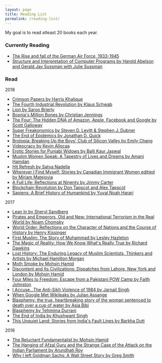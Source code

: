 ```yaml
---
layout: page
title: Reading List
permalink: /reading-list/
---
```


My goal is to read atleast 20 books each year.

### Currently Reading
* [The Rise and fall of the German Air Force, 1933-1945](https://www.amazon.com/Rise-fall-German-Force-1933-1945/dp/0312683693)
* [Structure and Interpretation of Computer Programs by Harold Abelson and Gerald Jay Sussman with Julie Sussman](https://mitpress.mit.edu/sicp/)

### Read

2018
* [Crimson Papers by Harris Khalique](https://global.oup.com/academic/product/crimson-papers-9780199407323?cc=ca&lang=en&)
* [The Fourth Industrial Revolution by Klaus Schwab](https://www.weforum.org/about/the-fourth-industrial-revolution-by-klaus-schwab)
* [Lion by Saroo Brierly](https://www.penguin.com.au/books/lion-a-long-way-home-9780143572305)
* [Bosnia's Million Bones by Christian Jennings](https://www.goodreads.com/book/show/17378053-bosnia-s-million-bones)
* [The Four: The Hidden DNA of Amazon, Apple, Facebook and Google by Scott Galloway](http://www.thefourbook.com/)
* [Super Freakonomics by Steven D. Levitt & Stephen J. Dubner](http://freakonomics.com/books/)
* [The End of Epidemics by Jonathan D. Quick](http://www.endofepidemics.com/author/)
* [Brotopia: Breaking Up the Boys' Club of Silicon Valley by Emily Chang](https://www.penguinrandomhouse.com/books/547571/brotopia-by-emily-chang/9780735213531/)
* [Videocracy by Kevin Allocaa](https://www.goodreads.com/book/show/34921568-videocracy)
* [Erotic Stories for Punjabi Widows by Balli Kaur Jaswal](https://www.harpercollins.com/9780062645128/erotic-stories-for-punjabi-widows/)
* [Muslim Women Speak: A Tapestry of Lives and Dreams by Amani Hamdan](https://www.canadianscholars.ca/awards/muslim-women-speak-a-tapestry-of-lives-and-dreams-winner-of-the-2011-outstanding-scholarship-prize)
* [Hit Refresh by Satya Nadella](https://news.microsoft.com/hitrefresh/)
* [Wherever I Find Myself: Stories by Canadian Immigrant Women editied by Miriam Matejovia](http://caitlin-press.com/our-books/wherever-i-find-myself/)  
* [A Full Life: Reflections at Ninenty by Jimmy Carter](http://www.simonandschuster.ca/books/A-Full-Life/Jimmy-Carter/9781501115646)  
* [Blockchain Revolution by Don Tapscot and Alex Tapscot](http://dontapscott.com/books/blockchain-revolution/)  
* [Sapiens: A Brief History of Humankind by Yuval Noah Harari](http://www.ynharari.com/book/sapiens/) 

2017
* [Lean In by Sheryl Sandberg](https://leanin.org/book/)  
* [Pirates and Emperors, Old and New: International Terrorism in the Real World by Noam Chomsky](https://chomsky.info/books/)  
* [World Order: Reflections on the Character of Nations and the Course of History by Henry Kissinger](http://www.henryakissinger.com/books.html)  
* [First Muslim: The Story of Muhammad by Lesley Hazleton](http://thefirstmuslim.com/)  
* [The Magic of Reality: How We Know What's Really True by Richard Dawkins](https://www.richarddawkins.net/2013/02/the-magic-of-reality-hardcover/)  
* [Lost History: The Enduring Legacy of Muslim Scientists, Thinkers and Artists by Michael Hamilton Morgan](http://losthistoryonline.com/book.html)  
* [Moth Smoke by Mohsin Hamid](http://www.mohsinhamid.com/books.html)  
* [Discontent and Its Civilizations: Dispatches from Lahore, New York and London by Mohsin Hamid](http://www.mohsinhamid.com/books.html)  
* [Four Miles to Freedom: Escape from a Pakistani POW Camp by Faith Johnston](https://www.goodreads.com/book/show/19501549-four-miles-to-freedom)  
* [I Accuse...The Anti-Sikh Violence of 1984 by Jarnail Singh](https://www.goodreads.com/book/show/8587161-i-accuse-)  
* [When Google Met Wikileaks by Julian Assange](http://www.orbooks.com/catalog/when-google-met-wikileaks/)  
* [Blasphemy: the true, heartbreaking story of the woman sentenced to death over a cup of water by Asia Bibi](https://books.google.ca/books/about/Blasphemy.html?id=bXAsLgEACAAJ&redir_esc=y)  
* [Blasphemy by Tehmima Durrani](http://www.tehminadurrani.com/art_books.html)  
* [The End of India by Khushwant Singh](https://www.goodreads.com/book/show/2221909.The_End_of_India)  
* [This Unquiet Land: Stories from India's Fault Lines by Barkha Dutt](https://www.goodreads.com/book/show/27844365-this-unquiet-land)  

2016
* [The Reluctant Fundamentalist by Mohsin Hamid](http://www.mohsinhamid.com/books.html)  
* [The Hanging of Afzal Guru and the Strange Case of the Attack on the Indian Parliament by Arundhati Roy](https://www.goodreads.com/book/show/17786641-the-hanging-of-afzal-guru-and-the-strange-case-of-the-attack-on-the-indi)  
* [Why I left Goldman Sachs: A Wall Street Story by Greg Smith](https://www.goodreads.com/book/show/16059838-why-i-left-goldman-sachs)  

